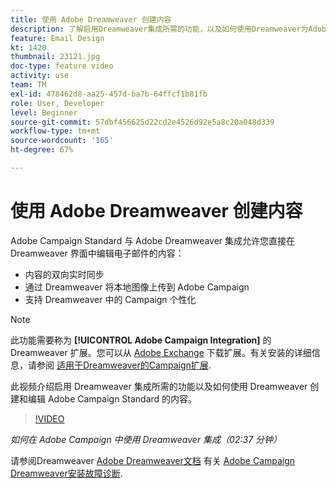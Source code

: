 ```yaml
---
title: 使用 Adobe Dreamweaver 创建内容
description: 了解启用Dreamweaver集成所需的功能，以及如何使用Dreamweaver为Adobe Campaign Standard创建和编辑内容。
feature: Email Design
kt: 1420
thumbnail: 23121.jpg
doc-type: feature video
activity: use
team: TM
exl-id: 478462d8-aa25-457d-ba7b-64ffcf1b81fb
role: User, Developer
level: Beginner
source-git-commit: 57dbf456625d22cd2e4526d92e5a8c20a048d339
workflow-type: tm+mt
source-wordcount: '165'
ht-degree: 67%

---
```


# 使用 Adobe Dreamweaver 创建内容

Adobe Campaign Standard 与 Adobe Dreamweaver 集成允许您直接在 Dreamweaver 界面中编辑电子邮件的内容：

* 内容的双向实时同步
* 通过 Dreamweaver 将本地图像上传到 Adobe Campaign
* 支持 Dreamweaver 中的 Campaign 个性化

>[!NOTE]
>
>此功能需要称为  **[!UICONTROL Adobe Campaign Integration]** 的 Dreamweaver 扩展。您可以从 [Adobe Exchange](https://exchange.adobe.com/creativecloud.html#search) 下载扩展。有关安装的详细信息，请参阅 [适用于Dreamweaver的Campaign扩展](https://helpx.adobe.com/cn/dreamweaver/using/working-with-dreamweaver-and-campaign.html).

此视频介绍启用 Dreamweaver 集成所需的功能以及如何使用 Dreamweaver 创建和编辑 Adobe Campaign Standard 的内容。

>[!VIDEO](https://video.tv.adobe.com/v/23121?quality=12)

*如何在 Adobe Campaign 中使用 Dreamweaver 集成（02:37 分钟）*

请参阅Dreamweaver [Adobe Dreamweaver文档](https://helpx.adobe.com/dreamweaver/using/working-with-dreamweaver-and-campaign.html) 有关 [Adobe Campaign Dreamweaver安装故障诊断](https://helpx.adobe.com/cn/dreamweaver/kb/dreamweaver-campaign-integration-issue.html).
